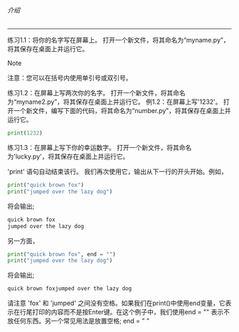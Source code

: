 ###### 介绍
---

练习1.1：将你的名字写在屏幕上。
打开一个新文件，将其命名为“myname.py”，将其保存在桌面上并运行它。

> [!NOTE]
> 注意：您可以在括号内使用单引号或双引号。

练习1.2：在屏幕上写两次你的名字。
打开一个新文件，将其命名为“myname2.py”，将其保存在桌面上并运行它。
例1.2：在屏幕上写'1232'。
打开一个新文件，编写下面的代码，将其命名为“number.py”，将其保存在桌面上并运行它。
```python
print(1232)
```

练习1.3：在屏幕上写下你的幸运数字。
打开一个新文件，将其命名为'lucky.py'，将其保存在桌面上并运行它。

'print' 语句自动结束该行。 我们再次使用它，输出从下一行的开头开始。例如，

```python
print("quick brown fox")
print("jumped over the lazy dog")
```

将会输出;
```python
quick brown fox
jumped over the lazy dog
```
另一方面，
```python
print("quick brown fox", end = "")
print("jumped over the lazy dog")
```
将会输出;
```python
quick brown foxjumped over the lazy dog
```

请注意 'fox' 和 'jumped' 之间没有空格。如果我们在print()中使用end变量，它表示在行尾打印的内容而不是按Enter键。在这个例子中，我们使用end = "" 表示不放任何东西。另一个常见用法是放置空格; end = " "










